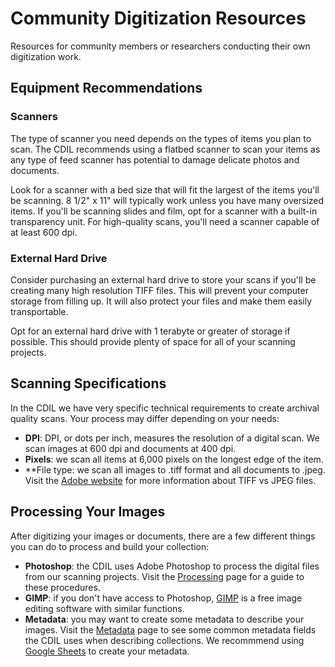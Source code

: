 # Community Digitization Resources

Resources for community members or researchers conducting their own digitization work.

## Equipment Recommendations

### Scanners

The type of scanner you need depends on the types of items you plan to scan. The CDIL recommends using a flatbed scanner to scan your items as any type of feed scanner has potential to damage delicate photos and documents.

Look for a scanner with a bed size that will fit the largest of the items you'll be scanning. 8 1/2" x 11" will typically work unless you have many oversized items. If you'll be scanning slides and film, opt for a scanner with a built-in transparency unit. For high-quality scans, you'll need a scanner capable of at least 600 dpi. 

### External Hard Drive

Consider purchasing an external hard drive to store your scans if you'll be creating many high resolution TIFF files. This will prevent your computer storage from filling up. It will also protect your files and make them easily transportable. 

Opt for an external hard drive with 1 terabyte or greater of storage if possible. This should provide plenty of space for all of your scanning projects. 

## Scanning Specifications

In the CDIL we have very specific technical requirements to create archival quality scans. Your process may differ depending on your needs:

- **DPI**: DPI, or dots per inch, measures the resolution of a digital scan. We scan images at 600 dpi and documents at 400 dpi.
- **Pixels**: we scan all items at 6,000 pixels on the longest edge of the item. 
- **File type: we scan all images to .tiff format and all documents to .jpeg. Visit the [Adobe website](https://www.adobe.com/creativecloud/file-types/image/comparison/jpeg-vs-tiff.html) for more information about TIFF vs JPEG files. 

## Processing Your Images

After digitizing your images or documents, there are a few different things you can do to process and build your collection:

- **Photoshop**: the CDIL uses Adobe Photoshop to process the digital files from our scanning projects. Visit the [Processing]() page for a guide to these procedures. 
- **GIMP**: if you don't have access to Photoshop, [GIMP](https://www.gimp.org) is a free image editing software with similar functions.
- **Metadata**: you may want to create some metadata to describe your images. Visit the [Metadata]() page to see some common metadata fields the CDIL uses when describing collections. We recommmend using [Google Sheets](https://docs.google.com/spreadsheets/u/0/) to create your metadata. 